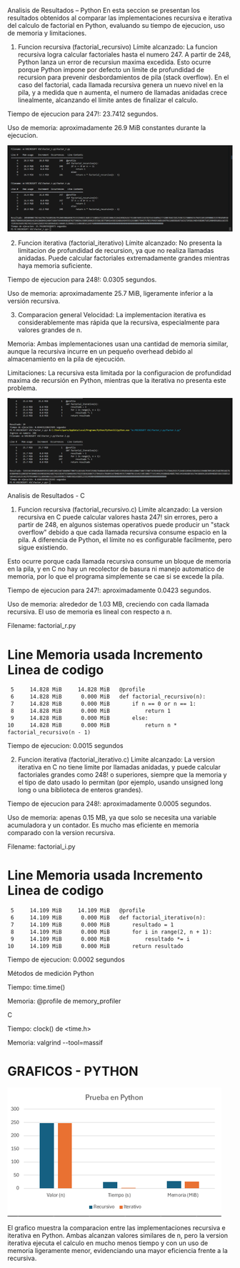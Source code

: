 Analisis de Resultados – Python
En esta seccion se presentan los resultados obtenidos al comparar las implementaciones recursiva e iterativa del calculo de factorial en Python, evaluando su tiempo de ejecucion, uso de memoria y limitaciones.

1. Funcion recursiva (factorial_recursivo)
Límite alcanzado: La funcion recursiva logra calcular factoriales hasta el numero 247. A partir de 248, Python lanza un error de recursiun maxima excedida.
Esto ocurre porque Python impone por defecto un limite de profundidad de recursion para prevenir desbordamientos de pila (stack overflow).
En el caso del factorial, cada llamada recursiva genera un nuevo nivel en la pila, y a medida que n aumenta, el numero de llamadas anidadas crece linealmente, alcanzando el límite antes de finalizar el calculo.

Tiempo de ejecucion para 247!: 23.7412 segundos.

Uso de memoria: aproximadamente 26.9 MiB constantes durante la ejecucion.

![Comparacion de tiempo](resultados/recursivo.png)


2. Funcion iterativa (factorial_iterativo)
Límite alcanzado: No presenta la limitacion de profundidad de recursion, ya que no realiza llamadas anidadas. Puede calcular factoriales extremadamente grandes mientras haya memoria suficiente.

Tiempo de ejecucion para 248!: 0.0305 segundos.

Uso de memoria: aproximadamente 25.7 MiB, ligeramente inferior a la versión recursiva.

3. Comparacion general
Velocidad: La implementacion iterativa es considerablemente mas rápida que la recursiva, especialmente para valores grandes de n.

Memoria: Ambas implementaciones usan una cantidad de memoria similar, aunque la recursiva incurre en un pequeño overhead debido al almacenamiento en la pila de ejecución.

Limitaciones: La recursiva esta limitada por la configuracion de profundidad maxima de recursión en Python, mientras que la iterativa no presenta este problema.

![Comparacion de tiempo](resultados/iterativo.png)

Analisis de Resultados - C 

1. Funcion recursiva (factorial_recursivo.c)
Limite alcanzado: La version recursiva en C puede calcular valores hasta 247! sin errores, pero a partir de 248, en algunos sistemas operativos puede producir un "stack overflow" debido a que cada llamada recursiva consume espacio en la pila. A diferencia de Python, el límite no es configurable facilmente, pero sigue existiendo.

Esto ocurre porque cada llamada recursiva consume un bloque de memoria en la pila, y en C no hay un recolector de basura ni manejo automatico de memoria, por lo que el programa simplemente se cae si se excede la pila.

Tiempo de ejecucion para 247!: aproximadamente 0.0423 segundos.

Uso de memoria: alrededor de 1.03 MB, creciendo con cada llamada recursiva. El uso de memoria es lineal con respecto a n.

Filename: factorial_r.py

Line     Memoria usada   Incremento   Linea de codigo
========================================================
     5     14.828 MiB     14.828 MiB   @profile
     6     14.828 MiB      0.000 MiB   def factorial_recursivo(n):
     7     14.828 MiB      0.000 MiB       if n == 0 or n == 1:
     8     14.828 MiB      0.000 MiB           return 1
     9     14.828 MiB      0.000 MiB       else:
    10     14.828 MiB      0.000 MiB           return n * factorial_recursivo(n - 1)

Tiempo de ejecucion: 0.0015 segundos



2. Funcion iterativa (factorial_iterativo.c)
Limite alcanzado: La version iterativa en C no tiene limite por llamadas anidadas, y puede calcular factoriales grandes como 248! o superiores, siempre que la memoria y el tipo de dato usado lo permitan (por ejemplo, usando unsigned long long o una biblioteca de enteros grandes).

Tiempo de ejecucion para 248!: aproximadamente 0.0005 segundos.

Uso de memoria: apenas 0.15 MB, ya que solo se necesita una variable acumuladora y un contador. Es mucho mas eficiente en memoria comparado con la version recursiva.

Filename: factorial_i.py

Line     Memoria usada   Incremento   Linea de codigo
========================================================
     5     14.109 MiB     14.109 MiB   @profile
     6     14.109 MiB      0.000 MiB   def factorial_iterativo(n):
     7     14.109 MiB      0.000 MiB       resultado = 1
     8     14.109 MiB      0.000 MiB       for i in range(2, n + 1):
     9     14.109 MiB      0.000 MiB           resultado *= i
    10     14.109 MiB      0.000 MiB       return resultado

Tiempo de ejecucion: 0.0002 segundos

Métodos de medición
Python

Tiempo: time.time()

Memoria: @profile de memory_profiler

C

Tiempo: clock() de <time.h>

Memoria: valgrind --tool=massif

# GRAFICOS - PYTHON 

![Grafico](resultados/graficopython.png)

El grafico muestra la comparacion entre las implementaciones recursiva e iterativa en Python.
Ambas alcanzan valores similares de n, pero la version iterativa ejecuta el calculo en mucho menos tiempo y con un uso de memoria ligeramente menor, evidenciando una mayor eficiencia frente a la recursiva.
